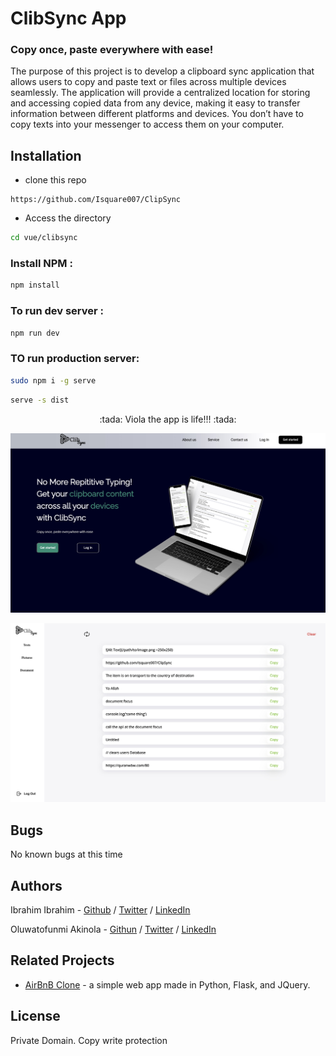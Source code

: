 # ClibSync App
### Copy once, paste everywhere with ease!

 The purpose of this project is to develop a clipboard sync application that allows users to copy and paste text or files across multiple devices seamlessly. The application will provide a centralized location for storing and accessing copied data from any device, making it easy to transfer information between different platforms and devices. You don’t have to copy texts into your messenger to access them on your computer.

 ## Installation
 * clone this repo
 ```
 https://github.com/Isquare007/ClipSync
 ```
 * Access the directory
 ```sh
 cd vue/clibsync
 ```
 ### Install NPM :
 ```sh
 npm install
 ```
 ### To run dev server :
```sh
npm run dev
```
### TO run production server:
```sh
sudo npm i -g serve
``` 
```sh
serve -s dist
```

<center>:tada: Viola the app is life!!! :tada:</center>

![Landing Page](./landing_page/images/landingpage.jpg)


![User dashboard](./landing_page/images/usersdash.jpg)

## Bugs
No known bugs at this time

## Authors
Ibrahim Ibrahim - [Github](https://github.com/Isquare007) / [Twitter](https://twitter.com/ibrahhiiiiim) / [LinkedIn](https://www.linkedin.com/in/ibrahim-ibrahim-010b2a23a/)

Oluwatofunmi Akinola - [Githun](https://github.com/carvanino) / [Twitter](https://twitter.com/) / [LinkedIn](https://www.linkedin.com/in/oluwatofunmi-ac/)

## Related Projects
* [AirBnB Clone](https://github.com/carvanino/AirBnB_clone_v3) - a simple web app made in Python, Flask, and JQuery.

## License
Private Domain. Copy write protection